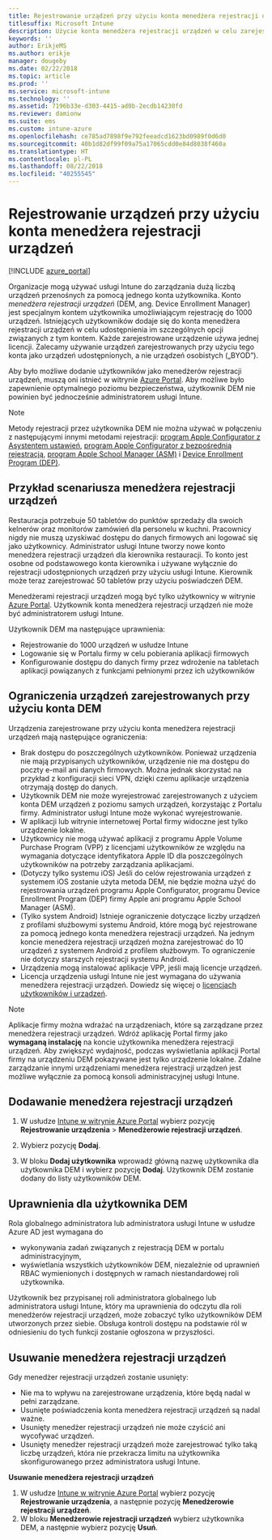 ```yaml
---
title: Rejestrowanie urządzeń przy użyciu konta menedżera rejestracji urządzeń
titlesuffix: Microsoft Intune
description: Użycie konta menedżera rejestracji urządzeń w celu zarejestrowania urządzeń w usłudze Intune. "
keywords: ''
author: ErikjeMS
ms.author: erikje
manager: dougeby
ms.date: 02/22/2018
ms.topic: article
ms.prod: ''
ms.service: microsoft-intune
ms.technology: ''
ms.assetid: 7196b33e-d303-4415-ad0b-2ecdb14230fd
ms.reviewer: damionw
ms.suite: ems
ms.custom: intune-azure
ms.openlocfilehash: ce785ad7898f9e792feeadcd1623bd0989f0d6d0
ms.sourcegitcommit: 40b1d82df99f09a75a17065cdd0e84d8038f460a
ms.translationtype: HT
ms.contentlocale: pl-PL
ms.lasthandoff: 08/22/2018
ms.locfileid: "40255545"
---
```

# <a name="enroll-devices-by-using-a-device-enrollment-manager-account"></a>Rejestrowanie urządzeń przy użyciu konta menedżera rejestracji urządzeń

[!INCLUDE [azure_portal](./includes/azure_portal.md)]

Organizacje mogą używać usługi Intune do zarządzania dużą liczbą urządzeń przenośnych za pomocą jednego konta użytkownika. Konto *menedżera rejestracji urządzeń* (DEM, ang. Device Enrollment Manager) jest specjalnym kontem użytkownika umożliwiającym rejestrację do 1000 urządzeń. Istniejących użytkowników dodaje się do konta menedżera rejestracji urządzeń w celu udostępnienia im szczególnych opcji związanych z tym kontem. Każde zarejestrowane urządzenie używa jednej licencji. Zalecamy używanie urządzeń zarejestrowanych przy użyciu tego konta jako urządzeń udostępnionych, a nie urządzeń osobistych („BYOD”).  

Aby było możliwe dodanie użytkowników jako menedżerów rejestracji urządzeń, muszą oni istnieć w witrynie [Azure Portal](https://portal.azure.com). Aby możliwe było zapewnienie optymalnego poziomu bezpieczeństwa, użytkownik DEM nie powinien być jednocześnie administratorem usługi Intune.

>[!NOTE]
>Metody rejestracji przez użytkownika DEM nie można używać w połączeniu z następującymi innymi metodami rejestracji: [program Apple Configurator z Asystentem ustawień](apple-configurator-setup-assistant-enroll-ios.md), [program Apple Configurator z bezpośrednią rejestracją](apple-configurator-direct-enroll-ios.md), [program Apple School Manager (ASM)](apple-school-manager-set-up-ios.md) i [Device Enrollment Program (DEP)](device-enrollment-program-enroll-ios.md).

## <a name="example-of-a-device-enrollment-manager-scenario"></a>Przykład scenariusza menedżera rejestracji urządzeń

Restauracja potrzebuje 50 tabletów do punktów sprzedaży dla swoich kelnerów oraz monitorów zamówień dla personelu w kuchni. Pracownicy nigdy nie muszą uzyskiwać dostępu do danych firmowych ani logować się jako użytkownicy. Administrator usługi Intune tworzy nowe konto menedżera rejestracji urządzeń dla kierownika restauracji.  To konto jest osobne od podstawowego konta kierownika i używane wyłącznie do rejestracji udostępnionych urządzeń przy użyciu usługi Intune. Kierownik może teraz zarejestrować 50 tabletów przy użyciu poświadczeń DEM.

Menedżerami rejestracji urządzeń mogą być tylko użytkownicy w witrynie [Azure Portal](https://portal.azure.com). Użytkownik konta menedżera rejestracji urządzeń nie może być administratorem usługi Intune.

Użytkownik DEM ma następujące uprawnienia:

-   Rejestrowanie do 1000 urządzeń w usłudze Intune
-   Logowanie się w Portalu firmy w celu pobierania aplikacji firmowych
-   Konfigurowanie dostępu do danych firmy przez wdrożenie na tabletach aplikacji powiązanych z funkcjami pełnionymi przez ich użytkowników

## <a name="limitations-of-devices-that-are-enrolled-with-a-dem-account"></a>Ograniczenia urządzeń zarejestrowanych przy użyciu konta DEM

Urządzenia zarejestrowane przy użyciu konta menedżera rejestracji urządzeń mają następujące ograniczenia:

  - Brak dostępu do poszczególnych użytkowników. Ponieważ urządzenia nie mają przypisanych użytkowników, urządzenie nie ma dostępu do poczty e-mail ani danych firmowych. Można jednak skorzystać na przykład z konfiguracji sieci VPN, dzięki czemu aplikacje urządzenia otrzymają dostęp do danych.
  - Użytkownik DEM nie może wyrejestrować zarejestrowanych z użyciem konta DEM urządzeń z poziomu samych urządzeń, korzystając z Portalu firmy. Administrator usługi Intune może wykonać wyrejestrowanie.
  - W aplikacji lub witrynie internetowej Portal firmy widoczne jest tylko urządzenie lokalne.
  - Użytkownicy nie mogą używać aplikacji z programu Apple Volume Purchase Program (VPP) z licencjami użytkowników ze względu na wymagania dotyczące identyfikatora Apple ID dla poszczególnych użytkowników na potrzeby zarządzania aplikacjami.
  - (Dotyczy tylko systemu iOS) Jeśli do celów rejestrowania urządzeń z systemem iOS zostanie użyta metoda DEM, nie będzie można użyć do rejestrowania urządzeń programu Apple Configurator, programu Device Enrollment Program (DEP) firmy Apple ani programu Apple School Manager (ASM).
  - (Tylko system Android) Istnieje ograniczenie dotyczące liczby urządzeń z profilami służbowymi systemu Android, które mogą być rejestrowane za pomocą jednego konta menedżera rejestracji urządzeń. Na jednym koncie menedżera rejestracji urządzeń można zarejestrować do 10 urządzeń z systemem Android z profilem służbowym. To ograniczenie nie dotyczy starszych rejestracji systemu Android.
  - Urządzenia mogą instalować aplikacje VPP, jeśli mają licencje urządzeń.
  - Licencja urządzenia usługi Intune nie jest wymagana do używania menedżera rejestracji urządzeń. Dowiedz się więcej o [licencjach użytkowników i urządzeń](licenses-assign.md#how-user-and-device-licenses-affect-access-to-services).


> [!NOTE]
> Aplikacje firmy można wdrażać na urządzeniach, które są zarządzane przez menedżera rejestracji urządzeń. Wdróż aplikację Portal firmy jako **wymaganą instalację** na koncie użytkownika menedżera rejestracji urządzeń.
> Aby zwiększyć wydajność, podczas wyświetlania aplikacji Portal firmy na urządzeniu DEM pokazywane jest tylko urządzenie lokalne. Zdalne zarządzanie innymi urządzeniami menedżera rejestracji urządzeń jest możliwe wyłącznie za pomocą konsoli administracyjnej usługi Intune.


## <a name="add-a-device-enrollment-manager"></a>Dodawanie menedżera rejestracji urządzeń

1.  W usłudze [Intune w witrynie Azure Portal](https://aka.ms/intuneportal) wybierz pozycję **Rejestrowanie urządzenia** > **Menedżerowie rejestracji urządzeń**.

2.  Wybierz pozycję **Dodaj**.

3.  W bloku **Dodaj użytkownika** wprowadź główną nazwę użytkownika dla użytkownika DEM i wybierz pozycję **Dodaj**. Użytkownik DEM zostanie dodany do listy użytkowników DEM.

## <a name="permissions-for-dem"></a>Uprawnienia dla użytkownika DEM

Rola globalnego administratora lub administratora usługi Intune w usłudze Azure AD jest wymagana do
- wykonywania zadań związanych z rejestracją DEM w portalu administracyjnym,
- wyświetlania wszystkich użytkowników DEM, niezależnie od uprawnień RBAC wymienionych i dostępnych w ramach niestandardowej roli użytkownika.

Użytkownik bez przypisanej roli administratora globalnego lub administratora usługi Intune, który ma uprawnienia do odczytu dla roli menedżerów rejestracji urządzeń, może zobaczyć tylko użytkowników DEM utworzonych przez siebie. Obsługa kontroli dostępu na podstawie ról w odniesieniu do tych funkcji zostanie ogłoszona w przyszłości.


## <a name="remove-a-device-enrollment-manager"></a>Usuwanie menedżera rejestracji urządzeń

Gdy menedżer rejestracji urządzeń zostanie usunięty:

-   Nie ma to wpływu na zarejestrowane urządzenia, które będą nadal w pełni zarządzane.
-   Usunięte poświadczenia konta menedżera rejestracji urządzeń są nadal ważne.
-   Usunięty menedżer rejestracji urządzeń nie może czyścić ani wycofywać urządzeń.
-   Usunięty menedżer rejestracji urządzeń może zarejestrować tylko taką liczbę urządzeń, która nie przekracza limitu na użytkownika skonfigurowanego przez administratora usługi Intune.

**Usuwanie menedżera rejestracji urządzeń**

1. W usłudze [Intune w witrynie Azure Portal](https://aka.ms/intuneportal) wybierz pozycję **Rejestrowanie urządzenia**, a następnie pozycję **Menedżerowie rejestracji urządzeń**.
2. W bloku **Menedżerowie rejestracji urządzeń** wybierz użytkownika DEM, a następnie wybierz pozycję **Usuń**.

